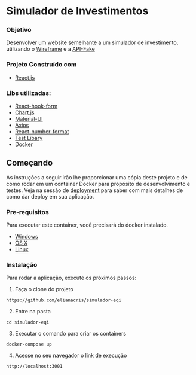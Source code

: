 # Simulador de Investimentos 

### Objetivo
Desenvolver um website semelhante a um simulador de investimento, utilizando o [Wireframe](https://github.com/eqi-investimentos/desafio-frontend) e a [API-Fake](https://github.com/eqi-investimentos/desafio-fake-api)
### Projeto Construído com  
- [React.js](https://reactjs.org/)

### Libs utilizadas:
- [React-hook-form](https://react-hook-form.com/)
- [Chart.js](https://www.chartjs.org/docs/latest/) 
- [Material-UI](https://mui.com/)
- [Axios](https://axios-http.com/) 
- [React-number-format](https://www.npmjs.com/package/react-number-format)
- [Test Libary](https://testing-library.com/)
- [Docker](https://www.docker.com/)
## Começando

As instruções a seguir irão lhe proporcionar uma cópia deste projeto e de como rodar em um container Docker para propósito de desenvolvimento e testes. Veja na sessão de [deployment](#Deployment) para saber com mais detalhes de como dar deploy em sua aplicação.

### Pre-requisitos
Para executar este container, você precisará do docker instalado.

* [Windows](https://docs.docker.com/windows/started)
* [OS X](https://docs.docker.com/mac/started/)
* [Linux](https://docs.docker.com/linux/started/)

### Instalação

Para rodar a aplicação, execute os próximos passos:

1. Faça o clone do projeto
```
https://github.com/elianacris/simulador-eqi
```

2. Entre na pasta

```
cd simulador-eqi
```

3. Executar o comando para criar os containers

```
docker-compose up
```

4. Acesse no seu navegador o link de execução

```
http://localhost:3001
```
